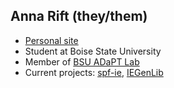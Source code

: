 ## Anna Rift (they/them)

- [Personal site](https://riftEmber.com)
- Student at Boise State University
- Member of [BSU ADaPT Lab](https://boisestate-adaptlab.github.io)
- Current projects: [spf-ie](https://github.com/BoiseState-AdaptLab/spf-ie), [IEGenLib](https://github.com/BoiseState-AdaptLab/IEGenLib)
